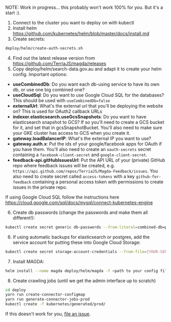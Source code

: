 NOTE: Work in progress... this probably won't work 100% for you. But it's a start :).

1.  Connect to the cluster you want to deploy on with kubectl
2.  Install helm https://github.com/kubernetes/helm/blob/master/docs/install.md
3.  Create secrets:

```bash
deploy/helm/create-auth-secrets.sh
```

4.  Find out the latest release version from https://github.com/TerriaJS/magda/releases
5.  Copy deploy/helm/search-data.gov.au and adapt it to create your helm config. Important options:

-   **useCombinedDb**: Do you want each db-using service to have its own db, or use one big combined one?
-   **useCloudSql**: Do you want to use Google Cloud SQL for the databases? This should be used with `useCombinedDb=false`
-   **externalUrl**: What's the external url that you'll be deploying the website on? This is used for OAuth2 callback URLs
-   **indexer.elasticsearch.useGcsSnapshots**: Do you want to have elasticsearch snapshot to GCS? If so you'll need to create a GCS bucket for it, and set that in gcsSnapshotBucket. You'll also need to make sure your GKE cluster has access to GCS when you create it.
-   **gateway.loadBalancerIP**: What's the external IP you want to use?
-   **gateway.auth.x**: Put the ids of your google/facebook apps for OAuth if you have them. You'll also need to create an `oauth-secrets` secret containing a `facebook-client-secret` and `google-client-secret`.
-   **feedback-api.gitHubIssuesUrl**: Put the API URL of your (private) GitHub repo where feedback issues will be created, e.g. `https://api.github.com/repos/TerriaJS/Magda-Feedback/issues`. You also need to create secret called `access-tokens` with a key `github-for-feedback` containing a personal access token with permissions to create issues in the private repo.

If using Google Cloud SQL follow the instructions here https://cloud.google.com/sql/docs/mysql/connect-kubernetes-engine

6.  Create db passwords (change the passwords and make them all different!):

```bash
kubectl create secret generic db-passwords --from-literal=combined-db=p4ssw0rd --from-literal=authorization-db=p4ssw0rd --from-literal=discussions-db=p4ssw0rd --from-literal=session-db=p4ssw0rd  --from-literal=registry-db=p4ssw0rd --from-literal=combined-db-client=p4ssw0rd --from-literal=authorization-db-client=p4ssw0rd --from-literal=discussions-db-client=p4ssw0rd --from-literal=session-db-client=p4ssw0rd --from-literal=registry-db-client=p4ssw0rd
```

6.  If using automatic backups for elasticsearch or postgres, add the service account for putting these into Google Cloud Storage:

```bash
kubectl create secret storage-account-credentials --from-file=[YOUR-SERVICE-ACCOUNT-JSON]
```

7.  Install MAGDA:

```bash
helm install --name magda deploy/helm/magda -f <path to your config file>
```

8.  Create crawling jobs (until we get the admin interface up to scratch)

```bash
cd deploy
yarn run create-connector-configmap
yarn run generate-connector-jobs-prod
kubectl create -f kubernetes/generated/prod/
```

If this doesn't work for you, [file an issue](https://github.com/TerriaJS/magda/issues).
